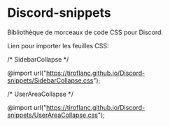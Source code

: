 # Discord-snippets
Bibliothèque de morceaux de code CSS pour Discord.

Lien pour importer les feuilles CSS:


/* SidebarCollapse */

@import url("https://tiroflanc.github.io/Discord-snippets/SidebarCollapse.css");

/* UserAreaCollapse */

@import url("https://tiroflanc.github.io/Discord-snippets/UserAreaCollapse.css");

